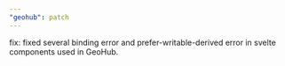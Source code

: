 ```yaml
---
"geohub": patch
---
```


fix: fixed several binding error and prefer-writable-derived error in svelte components used in GeoHub.
